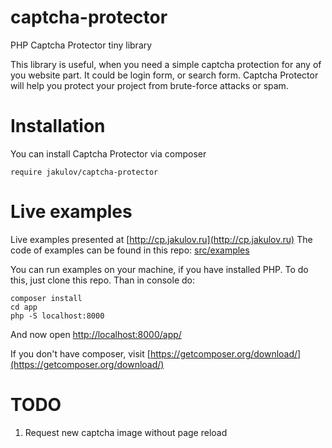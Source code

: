# captcha-protector
PHP Captcha Protector tiny library

This library is useful, when you need a simple captcha protection for any of you website part. It could be login form, or search form.
Captcha Protector will help you protect your project from brute-force attacks or spam.

# Installation
You can install Captcha Protector via composer

    require jakulov/captcha-protector

# Live examples
Live examples presented at [http://cp.jakulov.ru](http://cp.jakulov.ru)
The code of examples can be found in this repo: [src/examples](https://github.com/jakulov/captcha-protector/tree/master/src/examples)

You can run examples on your machine, if you have installed PHP.
To do this, just clone this repo. Than in console do:

    composer install
    cd app
    php -S localhost:8000

And now open [http://localhost:8000/app/](http://localhost:8000/app/)

If you don't have composer, visit [https://getcomposer.org/download/](https://getcomposer.org/download/)

# TODO
1. Request new captcha image without page reload
